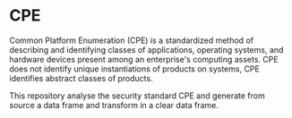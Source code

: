 # CPE
Common Platform Enumeration (CPE) is a standardized method of describing and identifying classes of applications, operating systems, and hardware devices present among an enterprise's computing assets. CPE does not identify unique instantiations of products on systems, CPE identifies abstract classes of products.

This repository analyse the security standard CPE and generate from source a data frame and transform in a clear data frame.
